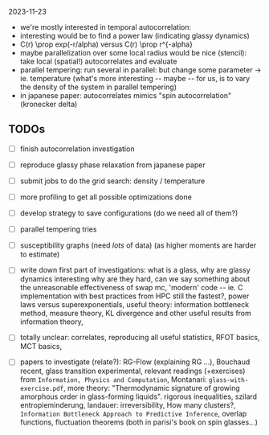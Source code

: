 2023-11-23
- we're mostly interested in temporal autocorrelation:
- interesting would be to find a power law (indicating
  glassy dynamics)
- C(r) \prop exp(-r/alpha) versus C(r) \prop r^{-alpha}
- maybe parallelization over some local radius would be nice (stencil):
  take local (spatial!) autocorrelates and evaluate
- parallel tempering: run several in parallel: but change some parameter
  -> ie. temperature (what's more interesting -- maybe -- for us, is to 
     vary the density of the system in parallel tempering)
- in japanese paper: autocorrelates mimics "spin autocorrelation" (kronecker delta)


## TODOs
- [ ] finish autocorrelation investigation
- [ ] reproduce glassy phase relaxation from japanese paper 
- [ ] submit jobs to do the grid search: density / temperature
- [ ] more profiling to get all possible optimizations done
- [ ] develop strategy to save configurations (do we need all of them?)
- [ ] parallel tempering tries
- [ ] susceptibility graphs (need _lots_ of data) (as higher moments are harder to estimate)
- [ ] write down first part of investigations: what is a glass, why are glassy dynamics interesting
      why are they hard, can we say something about the unreasonable effectiveness of swap mc,
      'modern' code -- ie. C implementation with best practices from HPC still the fastest?, 
      power laws versus superexponentials, useful theory: information bottleneck method, measure theory,
      KL divergence and other useful results from information theory, 

- [ ] totally unclear: correlates, reproducing all useful statistics, RFOT basics, MCT basics, 
 
- [ ] papers to investigate (relate?): RG-Flow (explaining RG ...), Bouchaud recent, glass transition
      experimental, relevant readings (+exercises) from `Information, Physics and Computation`, Montanari:
      `glass-with-exercise.pdf`, more theory: "Thermodynamic signature of growing amorphous order in
      glass-forming liquids". rigorous inequalities, szilard entropieminderung, landauer: irreversibility,
      How many clusters?, `Information Bottleneck Approach to Predictive Inference`, overlap functions,
      fluctuation theorems (both in parisi's book on spin glasses...)
